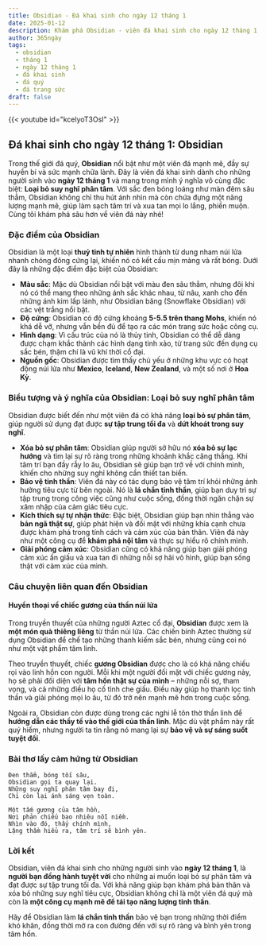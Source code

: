 ```yaml
---
title: Obsidian - Đá khai sinh cho ngày 12 tháng 1
date: 2025-01-12
description: Khám phá Obsidian - viên đá khai sinh cho ngày 12 tháng 1, biểu tượng của Loại bỏ suy nghĩ phân tâm. Cùng tìm hiểu ý nghĩa sâu sắc của viên đá độc đáo này.
author: 365ngày
tags:
  - obsidian
  - tháng 1
  - ngày 12 tháng 1
  - đá khai sinh
  - đá quý
  - đá trang sức
draft: false
---
```


{{< youtube id="kcelyoT3OsI" >}}

## Đá khai sinh cho ngày 12 tháng 1: Obsidian

Trong thế giới đá quý, **Obsidian** nổi bật như một viên đá mạnh mẽ, đầy sự huyền bí và sức mạnh chữa lành. Đây là viên đá khai sinh dành cho những người sinh vào **ngày 12 tháng 1** và mang trong mình ý nghĩa vô cùng đặc biệt: **Loại bỏ suy nghĩ phân tâm**. Với sắc đen bóng loáng như màn đêm sâu thẳm, Obsidian không chỉ thu hút ánh nhìn mà còn chứa đựng một năng lượng mạnh mẽ, giúp làm sạch tâm trí và xua tan mọi lo lắng, phiền muộn. Cùng tôi khám phá sâu hơn về viên đá này nhé!

### Đặc điểm của Obsidian

Obsidian là một loại **thuỷ tinh tự nhiên** hình thành từ dung nham núi lửa nhanh chóng đông cứng lại, khiến nó có kết cấu mịn màng và rất bóng. Dưới đây là những đặc điểm đặc biệt của Obsidian:

- **Màu sắc**: Mặc dù Obsidian nổi bật với màu đen sâu thẳm, nhưng đôi khi nó có thể mang theo những ánh sắc khác nhau, từ nâu, xanh cho đến những ánh kim lấp lánh, như Obsidian băng (Snowflake Obsidian) với các vệt trắng nổi bật.
- **Độ cứng**: Obsidian có độ cứng khoảng **5-5.5 trên thang Mohs**, khiến nó khá dễ vỡ, nhưng vẫn bền đủ để tạo ra các món trang sức hoặc công cụ.
- **Hình dạng**: Vì cấu trúc của nó là thủy tinh, Obsidian có thể dễ dàng được chạm khắc thành các hình dạng tinh xảo, từ trang sức đến dụng cụ sắc bén, thậm chí là vũ khí thời cổ đại.
- **Nguồn gốc**: Obsidian được tìm thấy chủ yếu ở những khu vực có hoạt động núi lửa như **Mexico**, **Iceland**, **New Zealand**, và một số nơi ở **Hoa Kỳ**.

### Biểu tượng và ý nghĩa của Obsidian: Loại bỏ suy nghĩ phân tâm

Obsidian được biết đến như một viên đá có khả năng **loại bỏ sự phân tâm**, giúp người sử dụng đạt được **sự tập trung tối đa** và **dứt khoát trong suy nghĩ**.

- **Xóa bỏ sự phân tâm**: Obsidian giúp người sở hữu nó **xóa bỏ sự lạc hướng** và tìm lại sự rõ ràng trong những khoảnh khắc căng thẳng. Khi tâm trí bạn đầy rẫy lo âu, Obsidian sẽ giúp bạn trở về với chính mình, khiến cho những suy nghĩ không cần thiết tan biến.
- **Bảo vệ tinh thần**: Viên đá này có tác dụng bảo vệ tâm trí khỏi những ảnh hưởng tiêu cực từ bên ngoài. Nó là **lá chắn tinh thần**, giúp bạn duy trì sự tập trung trong công việc cũng như cuộc sống, đồng thời ngăn chặn sự xâm nhập của cảm giác tiêu cực.
- **Kích thích sự tự nhận thức**: Đặc biệt, Obsidian giúp bạn nhìn thẳng vào **bản ngã thật sự**, giúp phát hiện và đối mặt với những khía cạnh chưa được khám phá trong tính cách và cảm xúc của bản thân. Viên đá này như một công cụ để **khám phá nội tâm** và thực sự hiểu rõ chính mình.
- **Giải phóng cảm xúc**: Obsidian cũng có khả năng giúp bạn giải phóng cảm xúc ẩn giấu và xua tan đi những nỗi sợ hãi vô hình, giúp bạn sống thật với cảm xúc của mình.

### Câu chuyện liên quan đến Obsidian

#### **Huyền thoại về chiếc gương của thần núi lửa**

Trong truyền thuyết của những người Aztec cổ đại, **Obsidian** được xem là **một món quà thiêng liêng** từ thần núi lửa. Các chiến binh Aztec thường sử dụng Obsidian để chế tạo những thanh kiếm sắc bén, nhưng cũng coi nó như một vật phẩm tâm linh.

Theo truyền thuyết, chiếc **gương Obsidian** được cho là có khả năng chiếu rọi vào linh hồn con người. Mỗi khi một người đối mặt với chiếc gương này, họ sẽ phải đối diện với **tâm hồn thật sự của mình** – những nỗi sợ, tham vọng, và cả những điều họ cố tình che giấu. Điều này giúp họ thanh lọc tinh thần và giải phóng mọi lo âu, từ đó trở nên mạnh mẽ hơn trong cuộc sống.

Ngoài ra, Obsidian còn được dùng trong các nghi lễ tôn thờ thần linh để **hướng dẫn các thầy tế vào thế giới của thần linh**. Mặc dù vật phẩm này rất quý hiếm, nhưng người ta tin rằng nó mang lại sự **bảo vệ và sự sáng suốt tuyệt đối**.

### Bài thơ lấy cảm hứng từ Obsidian

 
	Đen thẳm, bóng tối sâu,  
	Obsidian gọi ta quay lại.  
	Những suy nghĩ phân tâm bay đi,  
	Chỉ còn lại ánh sáng vẹn toàn.
	
	Một tấm gương của tâm hồn,  
	Nơi phản chiếu bao nhiêu nỗi niềm.  
	Nhìn vào đó, thấy chính mình,  
	Lặng thầm hiểu ra, tâm trí sẽ bình yên.  


### Lời kết

Obsidian, viên đá khai sinh cho những người sinh vào **ngày 12 tháng 1**, là **người bạn đồng hành tuyệt vời** cho những ai muốn loại bỏ sự phân tâm và đạt được sự tập trung tối đa. Với khả năng giúp bạn khám phá bản thân và xóa bỏ những suy nghĩ tiêu cực, Obsidian không chỉ là một viên đá quý mà còn là **một công cụ mạnh mẽ để tái tạo năng lượng tinh thần**.

Hãy để Obsidian làm **lá chắn tinh thần** bảo vệ bạn trong những thời điểm khó khăn, đồng thời mở ra con đường đến với sự rõ ràng và bình yên trong tâm hồn.